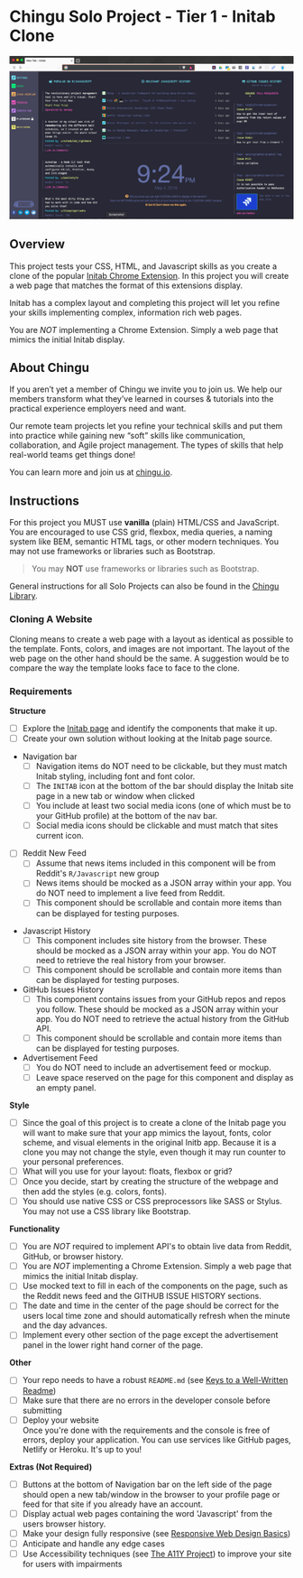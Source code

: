 # Chingu Solo Project - Tier 1 - Initab Clone

![Initab Screenshot](./assets/initab-screenshot.png)

## Overview
This project tests your CSS, HTML, and Javascript skills as you create a 
clone of the popular [Initab Chrome Extension](https://initab.com/). In this project you will 
create a web page that matches the format of this extensions display. 

Initab has a complex layout and completing this project will let you refine
your skills implementing complex, information rich web pages.

You are *_NOT_* implementing a Chrome Extension. Simply a web page that mimics
the initial Initab display.  

## About Chingu

If you aren’t yet a member of Chingu we invite you to join us. We help our 
members transform what they’ve learned in courses & tutorials into the 
practical experience employers need and want.

Our remote team projects let you refine your technical skills and put them 
into practice while gaining new “soft” skills like communication, 
collaboration, and Agile project management. The types of skills that 
help real-world teams get things done!

You can learn more and join us at [chingu.io](https://chingu.io).

## Instructions

For this project you MUST use **vanilla** (plain) HTML/CSS and JavaScript. 
You are encouraged to use CSS grid, flexbox, media queries, a naming system 
like BEM, semantic HTML tags, or other modern techniques. You may not use 
frameworks or libraries such as Bootstrap.

> You may **NOT** use frameworks or libraries such as Bootstrap.

General instructions for all Solo Projects can also be found in the [Chingu
Library](https://voyage.docs.chingu.io/prework/howwork).

### Cloning A Website

Cloning means to create a web page with a layout as identical as possible to 
the template. Fonts, colors, and images are not important. The layout of the 
web page on the other hand should be the same. A suggestion would be to 
compare the way the template looks face to face to the clone.

### Requirements

**Structure**
- [ ] Explore the [Initab page](https://initab.com/) and identify
the components that make it up.
- [ ] Create your own solution without looking at the Initab page source.
- Navigation bar
  - [ ] Navigation items do NOT need to be clickable, but they must match 
  Initab styling, including font and font color.
  - [ ] The `INITAB` icon at the bottom of the bar should display the Initab 
  site page in a new tab or window when clicked
  - [ ] You include at least two social media icons (one of which must be to 
  your GitHub profile) at the bottom of the nav bar.
  - [ ] Social media icons should be clickable and must match that sites 
  current icon.
- [ ] Reddit New Feed
  - [ ] Assume that news items included in this component will be from 
  Reddit's `R/Javascript` new group
  - [ ] News items should be mocked as a JSON array within your app. You do NOT 
  need to implement a live feed from Reddit.
  - [ ] This component should be scrollable and contain more items than can 
  be displayed for testing purposes.
- Javascript History
  - [ ] This component includes site history from the browser. These should 
  be mocked as a JSON array within your app. You do NOT need to retrieve the 
  real history from your browser.
  - [ ] This component should be scrollable and contain more items than can 
  be displayed for testing purposes.
- GitHub Issues History
  - [ ] This component contains issues from your GitHub repos and repos you 
  follow. These should be mocked as a JSON array within your app. You do NOT 
  need to retrieve the actual history from the GitHub API.
  - [ ] This component should be scrollable and contain more items than can 
  be displayed for testing purposes.
- Advertisement Feed
  - [ ] You do NOT need to include an advertisement feed or mockup.
  - [ ] Leave space reserved on the page for this component and display as 
  an empty panel.

**Style**
- [ ] Since the goal of this project is to create a clone of the Initab
      page you will want to make sure that your app mimics the layout, 
      fonts, color scheme, and visual elements in the original Initb 
      app. Because it is a clone you may not change the style, even 
      though it may run counter to your personal preferences.
- [ ] What will you use for your layout: floats, flexbox or grid?
- [ ] Once you decide, start by creating the structure of the webpage and 
      then add the styles (e.g. colors, fonts).
- [ ] You should use native CSS or CSS preprocessors like SASS or Stylus. 
      You may not use a CSS library like Bootstrap. 

**Functionality**
- [ ] You are *_NOT_* required to implement API's to obtain live data from 
Reddit, GitHub, or browser history.
- [ ] You are *_NOT_* implementing a Chrome Extension. Simply a web page that 
mimics
the initial Initab display. 
- [ ] Use mocked text to fill in each of the components on the page, such as 
the Reddit news feed and the GITHUB ISSUE HISTORY sections.
- [ ] The date and time in the center of the page should be correct for the 
users local time zone and should automatically refresh when the minute and the 
day advances.
- [ ] Implement every other section of the page except the advertisement panel 
in the lower right hand corner of the page.

**Other**
- [ ] Your repo needs to have a robust `README.md` (see
[Keys to a Well-Written Readme](https://medium.com/chingu/keys-to-a-well-written-readme-55c53d34fe6d))
- [ ] Make sure that there are no errors in the developer console before 
submitting
- [ ] Deploy your website <br/>
      Once you're done with the requirements and the console is free of 
      errors, deploy your application. You can use services like GitHub pages, 
      Netlify or Heroku. It's up to you! 

**Extras (Not Required)**
- [ ] Buttons at the bottom of Navigation bar on the left side of the page 
should open a new tab/window in the browser to your profile page or feed for 
that site if you already have an account.
- [ ] Display actual web pages containing the word 'Javascript' from the users 
browser history.
- [ ] Make your design fully responsive (see 
[Responsive Web Design Basics](https://developers.google.com/web/fundamentals/design-and-ux/responsive))
- [ ] Anticipate and handle any edge cases
- [ ] Use Accessibility techniques (see 
[The A11Y Project](https://a11yproject.com/)) to improve your site for users 
with impairments 
